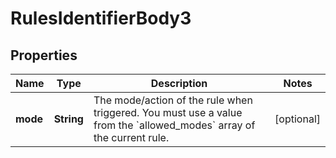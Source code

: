 # RulesIdentifierBody3

## Properties
Name | Type | Description | Notes
------------ | ------------- | ------------- | -------------
**mode** | **String** | The mode/action of the rule when triggered. You must use a value from the &#x60;allowed_modes&#x60; array of the current rule. |  [optional]
